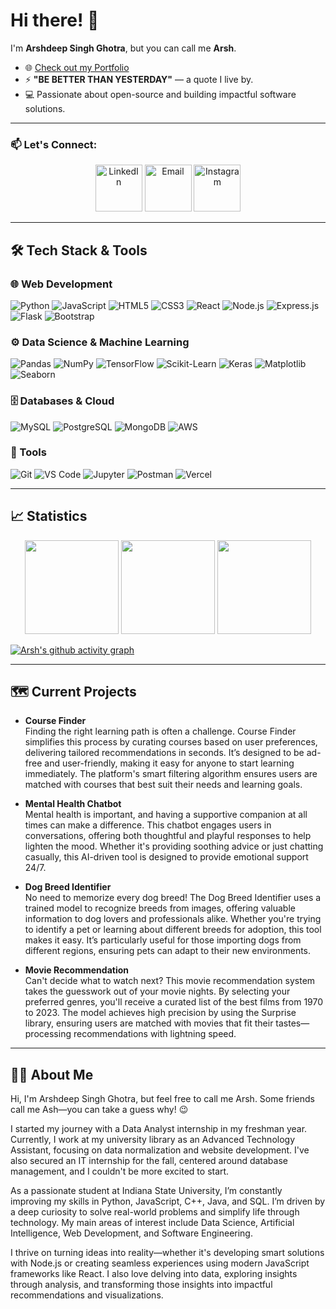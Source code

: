 # Hi there! 👋  
I'm **Arshdeep Singh Ghotra**, but you can call me **Arsh**.

- 🌐 [Check out my Portfolio](https://idk-arsh.github.io/portfolio/)
- ⚡ **"BE BETTER THAN YESTERDAY"** — a quote I live by.
- 💻 Passionate about open-source and building impactful software solutions.

---

### 📫 Let's Connect:

<p align="center">
    <a href="https://www.linkedin.com/in/udkash"><img width="75px" src="https://img.icons8.com/color/96/000000/linkedin.png" alt="LinkedIn"/></a>
    <a href="mailto:rsh9745774@gmail.com"><img width="75px" src="https://img.icons8.com/color/96/000000/gmail.png" alt="Email"/></a>
    <a href="https://www.instagram.com/udk_arsh"><img width="75px" src="https://img.icons8.com/color/96/000000/instagram-new.png" alt="Instagram"/></a>
</p>

---

## 🛠️ Tech Stack & Tools

### 🌐 Web Development
![Python](https://img.shields.io/badge/Python-3776AB?style=for-the-badge&logo=python&logoColor=white)
![JavaScript](https://img.shields.io/badge/JavaScript-F7DF1E?style=for-the-badge&logo=javascript&logoColor=black)
![HTML5](https://img.shields.io/badge/HTML5-E34F26?style=for-the-badge&logo=html5&logoColor=white)
![CSS3](https://img.shields.io/badge/CSS3-1572B6?style=for-the-badge&logo=css3&logoColor=white)
![React](https://img.shields.io/badge/React-61DAFB?style=for-the-badge&logo=react&logoColor=black)
![Node.js](https://img.shields.io/badge/Node.js-339933?style=for-the-badge&logo=node.js&logoColor=white)
![Express.js](https://img.shields.io/badge/Express.js-000000?style=for-the-badge&logo=express&logoColor=white)
![Flask](https://img.shields.io/badge/Flask-000000?style=for-the-badge&logo=flask&logoColor=white)
![Bootstrap](https://img.shields.io/badge/Bootstrap-563D7C?style=for-the-badge&logo=bootstrap&logoColor=white)

### ⚙️ Data Science & Machine Learning
![Pandas](https://img.shields.io/badge/Pandas-150458?style=for-the-badge&logo=pandas&logoColor=white)
![NumPy](https://img.shields.io/badge/NumPy-013243?style=for-the-badge&logo=numpy&logoColor=white)
![TensorFlow](https://img.shields.io/badge/TensorFlow-FF6F00?style=for-the-badge&logo=tensorflow&logoColor=white)
![Scikit-Learn](https://img.shields.io/badge/Scikit--Learn-F7931E?style=for-the-badge&logo=scikit-learn&logoColor=white)
![Keras](https://img.shields.io/badge/Keras-D00000?style=for-the-badge&logo=keras&logoColor=white)
![Matplotlib](https://img.shields.io/badge/Matplotlib-3776AB?style=for-the-badge&logo=matplotlib&logoColor=white)
![Seaborn](https://img.shields.io/badge/Seaborn-3776AB?style=for-the-badge&logo=python&logoColor=white)

### 🗄️ Databases & Cloud
![MySQL](https://img.shields.io/badge/MySQL-4479A1?style=for-the-badge&logo=mysql&logoColor=white)
![PostgreSQL](https://img.shields.io/badge/PostgreSQL-336791?style=for-the-badge&logo=postgresql&logoColor=white)
![MongoDB](https://img.shields.io/badge/MongoDB-47A248?style=for-the-badge&logo=mongodb&logoColor=white)
![AWS](https://img.shields.io/badge/AWS-232F3E?style=for-the-badge&logo=amazon-aws&logoColor=white)

### 🔧 Tools
![Git](https://img.shields.io/badge/Git-F05032?style=for-the-badge&logo=git&logoColor=white)
![VS Code](https://img.shields.io/badge/VS%20Code-007ACC?style=for-the-badge&logo=visual-studio-code&logoColor=white)
![Jupyter](https://img.shields.io/badge/Jupyter-F37626?style=for-the-badge&logo=jupyter&logoColor=white)
![Postman](https://img.shields.io/badge/Postman-FF6C37?style=for-the-badge&logo=postman&logoColor=white)
![Vercel](https://img.shields.io/badge/Vercel-000000?style=for-the-badge&logo=vercel&logoColor=white)

---

## 📈 Statistics

<div align="center">
  <img src="https://github-readme-stats.vercel.app/api?username=idk-arsh&show_icons=true&theme=radical" height="150px">
  <img src="https://github-readme-streak-stats.herokuapp.com/?user=idk-arsh&theme=radical" height="150px">
  <img src="https://github-readme-stats.vercel.app/api/top-langs/?username=idk-arsh&layout=compact&theme=radical" height="150px">
</div>

[![Arsh's github activity graph](https://github-readme-activity-graph.vercel.app/graph?username=idk-arsh&theme=github-compact&hide_border=true)](https://github.com/idk-arsh/github-readme-activity-graph)

---

## 🗺 Current Projects

- **Course Finder**  
Finding the right learning path is often a challenge. Course Finder simplifies this process by curating courses based on user preferences, delivering tailored recommendations in seconds. It’s designed to be ad-free and user-friendly, making it easy for anyone to start learning immediately. The platform's smart filtering algorithm ensures users are matched with courses that best suit their needs and learning goals.

- **Mental Health Chatbot**  
Mental health is important, and having a supportive companion at all times can make a difference. This chatbot engages users in conversations, offering both thoughtful and playful responses to help lighten the mood. Whether it's providing soothing advice or just chatting casually, this AI-driven tool is designed to provide emotional support 24/7.

- **Dog Breed Identifier**  
No need to memorize every dog breed! The Dog Breed Identifier uses a trained model to recognize breeds from images, offering valuable information to dog lovers and professionals alike. Whether you're trying to identify a pet or learning about different breeds for adoption, this tool makes it easy. It’s particularly useful for those importing dogs from different regions, ensuring pets can adapt to their new environments.

- **Movie Recommendation**  
Can't decide what to watch next? This movie recommendation system takes the guesswork out of your movie nights. By selecting your preferred genres, you'll receive a curated list of the best films from 1970 to 2023. The model achieves high precision by using the Surprise library, ensuring users are matched with movies that fit their tastes—processing recommendations with lightning speed.

---

## 💂‍♂️ About Me

Hi, I'm Arshdeep Singh Ghotra, but feel free to call me Arsh. Some friends call me Ash—you can take a guess why! 😉

I started my journey with a Data Analyst internship in my freshman year. Currently, I work at my university library as an Advanced Technology Assistant, focusing on data normalization and website development. I've also secured an IT internship for the fall, centered around database management, and I couldn't be more excited to start.

As a passionate student at Indiana State University, I’m constantly improving my skills in Python, JavaScript, C++, Java, and SQL. I’m driven by a deep curiosity to solve real-world problems and simplify life through technology. My main areas of interest include Data Science, Artificial Intelligence, Web Development, and Software Engineering.

I thrive on turning ideas into reality—whether it's developing smart solutions with Node.js or creating seamless experiences using modern JavaScript frameworks like React. I also love delving into data, exploring insights through analysis, and transforming those insights into impactful recommendations and visualizations.
